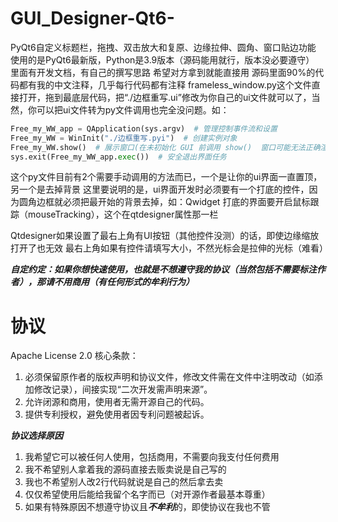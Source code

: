 # GUI_Designer-Qt6-
PyQt6自定义标题栏，拖拽、双击放大和复原、边缘拉伸、圆角、窗口贴边功能
使用的是PyQt6最新版，Python是3.9版本（源码能用就行，版本没必要遵守）
里面有开发文档，有自己的撰写思路
希望对方拿到就能直接用
源码里面90%的代码都有我的中文注释，几乎每行代码都有注释
frameless_window.py这个文件直接打开，拖到最底层代码，把“./边框重写.ui”修改为你自己的ui文件就可以了，当然，你可以把ui文件转为py文件调用也完全没问题。如：
```python
Free_my_WW_app = QApplication(sys.argv)  # 管理控制事件流和设置
Free_my_WW = WinInit("./边框重写.pyi")  # 创建实例对象
Free_my_WW.show()  # 展示窗口(在未初始化 GUI 前调用 show()	窗口可能无法正确渲染)
sys.exit(Free_my_WW_app.exec())  # 安全退出界面任务
```
这个py文件目前有2个需要手动调用的方法而已，一个是让你的ui界面一直置顶，另一个是去掉背景
这里要说明的是，ui界面开发时必须要有一个打底的控件，因为圆角边框就必须把最开始的背景去掉，如：Qwidget
打底的界面要开启鼠标跟踪（mouseTracking），这个在qtdesigner属性那一栏


Qtdesigner如果设置了最右上角有UI按钮（其他控件没测）的话，即使边缘缩放打开了也无效
最右上角如果有控件请填写大小，不然光标会是拉伸的光标（难看）

***自定约定：如果你想快速使用，也就是不想遵守我的协议（当然包括不需要标注作者），那请不用商用（有任何形式的牟利行为）***
# 协议
 Apache License 2.0
核心条款：
1. 必须保留原作者的版权声明和协议文件，修改文件需在文件中注明改动（如添加修改记录），间接实现“二次开发需声明来源”。
2. 允许闭源和商用，使用者无需开源自己的代码。
3. 提供专利授权，避免使用者因专利问题被起诉。

***协议选择原因***
1. 我希望它可以被任何人使用，包括商用，不需要向我支付任何费用
2. 我不希望别人拿着我的源码直接去贩卖说是自己写的
3. 我也不希望别人改2行代码就说是自己的然后拿去卖
4. 仅仅希望使用后能给我留个名字而已（对开源作者最基本尊重）
5. 如果有特殊原因不想遵守协议且***不牟利***的，即使协议在我也不管

